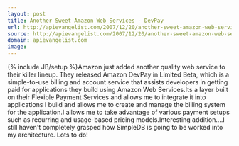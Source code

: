 ```yaml
---
layout: post
title: Another Sweet Amazon Web Services - DevPay
url: http://apievangelist.com/2007/12/20/another-sweet-amazon-web-services-devpay/
source: http://apievangelist.com/2007/12/20/another-sweet-amazon-web-services-devpay/
domain: apievangelist.com
image: 
---
```

{% include JB/setup %}Amazon just added another quality web service to their killer lineup.  They released Amazon DevPay in Limited Beta, which is a simple-to-use billing and account service that assists developers in getting paid for applications they build using Amazon Web Services.Its a layer built on their Flexible Payment Services and allows me to integrate it into applications I build and allows me to create and manage the billing system for the application.I allows me to take advantage of various payment setups such as recurring and usage-based pricing models.Interesting addition....I still haven't completely grasped how SimpleDB is going to be worked into my architecture.  Lots to do!